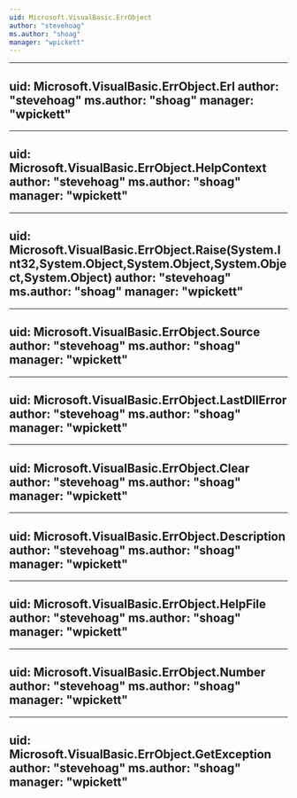 ```yaml
---
uid: Microsoft.VisualBasic.ErrObject
author: "stevehoag"
ms.author: "shoag"
manager: "wpickett"
---
```


---
uid: Microsoft.VisualBasic.ErrObject.Erl
author: "stevehoag"
ms.author: "shoag"
manager: "wpickett"
---

---
uid: Microsoft.VisualBasic.ErrObject.HelpContext
author: "stevehoag"
ms.author: "shoag"
manager: "wpickett"
---

---
uid: Microsoft.VisualBasic.ErrObject.Raise(System.Int32,System.Object,System.Object,System.Object,System.Object)
author: "stevehoag"
ms.author: "shoag"
manager: "wpickett"
---

---
uid: Microsoft.VisualBasic.ErrObject.Source
author: "stevehoag"
ms.author: "shoag"
manager: "wpickett"
---

---
uid: Microsoft.VisualBasic.ErrObject.LastDllError
author: "stevehoag"
ms.author: "shoag"
manager: "wpickett"
---

---
uid: Microsoft.VisualBasic.ErrObject.Clear
author: "stevehoag"
ms.author: "shoag"
manager: "wpickett"
---

---
uid: Microsoft.VisualBasic.ErrObject.Description
author: "stevehoag"
ms.author: "shoag"
manager: "wpickett"
---

---
uid: Microsoft.VisualBasic.ErrObject.HelpFile
author: "stevehoag"
ms.author: "shoag"
manager: "wpickett"
---

---
uid: Microsoft.VisualBasic.ErrObject.Number
author: "stevehoag"
ms.author: "shoag"
manager: "wpickett"
---

---
uid: Microsoft.VisualBasic.ErrObject.GetException
author: "stevehoag"
ms.author: "shoag"
manager: "wpickett"
---
